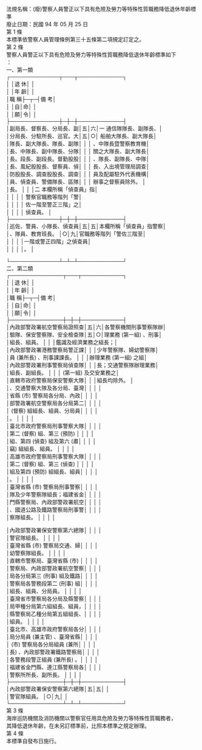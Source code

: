 法規名稱：(廢)警察人員警正以下具有危險及勞力等特殊性質職務降低退休年齡標準  
廢止日期：民國 94 年 05 月 25 日  
第 1 條  
本標準依警察人員管理條例第三十五條第二項規定訂定之。  
第 2 條  
警察人員警正以下具有危險及勞力等特殊性質職務降低退休年齡標準如下  
：  
一、第一類  
┌─────────────┬───┬────────────┐  
│ │退 休│ │  
│ │年 齡│ │  
│職 稱├─┬─┤備 考│  
│ │自│命│ │  
│ │願│令│ │  
├─────────────┼─┼─┼────────────┤  
│副局長、督察長、分局長、副│五│六│一 通信隊隊長、副隊長、│  
│分局長、分駐所長、巡官。大│五│○│ 船舶大隊長、副大隊長│  
│隊長、副大隊長、隊長、副隊│ │ │ 、中隊長暨警察教育機│  
│長、中隊長、副中隊長、分隊│ │ │ 關之大隊長、副大隊長│  
│長。段長、副段長。督勤股股│ │ │ 、隊長、副隊長、中隊│  
│長、風紀股股長、督察員、偵│ │ │ 長、入出境管理局調查│  
│防股股長、調查股股長、調查│ │ │ 員及配屬駐外代表機構│  
│員、偵查員、警備隊長、區隊│ │ │ 辦事之督察員除外。 │  
│長。 │ │ │二 本欄所稱「偵查員」指│  
│ │ │ │ 警察官職務等階列「警│  
│ │ │ │ 佐一階至警正三階」之│  
│ │ │ │ 偵查員。 │  
├─────────────┼─┼─┼────────────┤  
│巡佐、警員、小隊長、偵查員│五│五│本欄所稱「偵查員」指警察│  
│、隊員、教育班長。 │○│九│官職務等階列「警佐三階至│  
│ │ │ │一階或警正四階」之偵查員│  
│ │ │ │。 │  


└─────────────┴─┴─┴────────────┘  
二、第二類  
┌──────────────┬───┬───────────┐  
│ │退 休│ │  
│ │年 齡│ │  
│職 稱├─┬─┤備 考│  
│ │自│命│ │  
│ │願│令│ │  
├──────────────┼─┼─┼───────────┤  
│內政部警政署航空警察局證照查│五│六│各警察機關刑事警察隊辦│  
│驗隊、保安警察隊、安全檢查隊│五│○│理業務 (第一組) 、刑事│  
│組長、組員。 │ │ │鑑識及經濟業務之組長；│  
│內政部警政署港務警察局警正課│ │ │少年警察隊、婦幼警察隊│  
│員 (兼所長) 、刑事課課長。 │ │ │辦理業務 (第一組) 之組│  
│內政部警政署刑事警察局偵查隊│ │ │長；交通警察隊辦理業務│  
│組長、副組長。 │ │ │ (第一組) 及交安業務之│  
│直轄市政府警察局保安警察大隊│ │ │組長均除外。 │  
│、交通警察大隊及各分局、臺灣│ │ │ │  
│省縣 (市) 警察局各分局、內政│ │ │ │  
│部警政署航空警察局各分局第二│ │ │ │  
│ (督察) 組組長、組員、分局員│ │ │ │  
│。 │ │ │ │  
│臺北市政府警察局刑事警察大隊│ │ │ │  
│第二 (督察) 組、第三 (預防) │ │ │ │  
│組、第四 (偵查) 組及第六 (肅│ │ │ │  
│竊) 組組長、組員。 │ │ │ │  
│高雄市政府警察局刑事警察大隊│ │ │ │  
│第二 (督察) 組、第三 (偵查) │ │ │ │  
│組及第四 (預防) 組組長、組員│ │ │ │  
│。 │ │ │ │  
│臺灣省縣 (市) 警察局刑事警察│ │ │ │  
│隊及少年警察隊組長；福建省金│ │ │ │  
│門縣警察局、內政部警政署航空│ │ │ │  
│、國道公路及鐵路警察局刑事警│ │ │ │  
│察隊組長。 │ │ │ │  


│內政部警政署保安警察第六總隊│ │ │ │  
│警官隊組長。 │ │ │ │  
│臺灣省縣 (市) 警察局交通、婦│ │ │ │  
│幼警察隊組長。 │ │ │ │  
│直轄市警察局、臺灣省縣 (市) │ │ │ │  
│警察局、內政部警政署航空警察│ │ │ │  
│局各分局第三 (刑事) 組及鐵路│ │ │ │  
│警察局各警務段第二 (刑事) 組│ │ │ │  
│組長、組員、分局員。 │ │ │ │  
│臺灣省市警察局各分局及縣警察│ │ │ │  
│局甲種分局第六組組長、組員，│ │ │ │  
│縣警察局乙種分局第五組組長、│ │ │ │  
│組員。 │ │ │ │  
│臺北市、高雄市政府警察局各分│ │ │ │  
│局分局員 (兼主管) 、臺灣省縣│ │ │ │  
│ (市) 警察局各分局組員 (兼所│ │ │ │  
│長) 、內政部警政署鐵路警察局│ │ │ │  
│各警務段警正組員 (兼所長) 。│ │ │ │  
│福建省金門縣、連江縣警察局各│ │ │ │  
│警察所所長、副所長。 │ │ │ │  
├──────────────┼─┼─┼───────────┤  
│內政部警政署保安警察第六總隊│五│五│ │  
│警官隊組員。 │○│九│ │  
└──────────────┴─┴─┴───────────┘  
第 3 條  
海岸巡防機關及消防機關以警察官任用具危險及勞力等特殊性質職務者，  
其降低退休年齡，在未另訂標準前，比照本標準之規定辦理。  
第 4 條  
本標準自發布日施行。  


